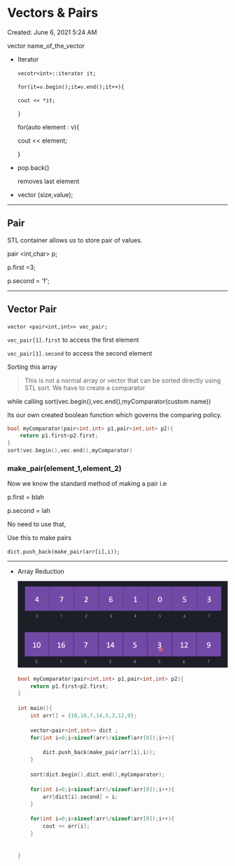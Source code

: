 # Vectors & Pairs

Created: June 6, 2021 5:24 AM

vector <datatype> name_of_the_vector

- Iterator

    `vecotr<int>::iterator it;`

    `for(it=v.begin();it≠v.end();it++){`

    `cout << *it;`

    `}`

    for(auto element : v){

    cout << element;

    }

- pop.back()

    removes last element

- vector <int> (size,value);

---

## Pair

STL container allows us to store pair of values.

pair <int,char> p;

p.first =3;

p.second = 'f';

---

## Vector Pair

`vector <pair<int,int>> vec_pair;`

`vec_pair[1].first` to access the first element

`vec_pair[1].second` to access the second element

Sorting this array

> This is not a normal array or vector that can be sorted directly using STL sort. We have to create a comparator

while calling sort(vec.begin(),vec.end(),myComparator(custom name))

Its our own created boolean function which governs the comparing policy.

```cpp
bool myComparator(pair<int,int> p1,pair<int,int> p2){
    return p1.first<p2.first;
}
sort(vec.begin(),vec.end(),myComparator)
```

### make_pair(element_1,element_2)

Now we know the standard method of making  a pair i.e 

p.first = blah

p.second = lah

No need to use that,

Use this to make pairs

`dict.push_back(make_pair(arr[i],i));`

---

- Array Reduction

    ![Vectors%20&%20Pairs%20a410a77419364a7f9ef559d3d380b49b/Untitled.png](Vectors%20&%20Pairs%20a410a77419364a7f9ef559d3d380b49b/Untitled.png)

    ```cpp
    bool myComparator(pair<int,int> p1,pair<int,int> p2){
        return p1.first<p2.first;
    }

    int main(){
        int arr[] = {10,16,7,14,5,3,12,9};

        vector<pair<int,int>> dict ;
        for(int i=0;i<sizeof(arr)/sizeof(arr[0]);i++){

            dict.push_back(make_pair(arr[i],i));
        }

        sort(dict.begin(),dict.end(),myComparator);

        for(int i=0;i<sizeof(arr)/sizeof(arr[0]);i++){
            arr[dict[i].second] = i;
        }

        for(int i=0;i<sizeof(arr)/sizeof(arr[0]);i++){
            cout << arr[i];
        }

        
    }
    ```